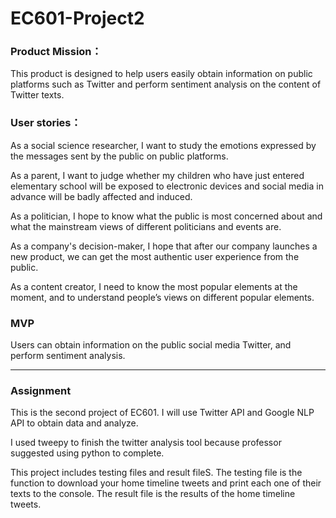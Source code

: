 # EC601-Project2
### Product Mission：

This product is designed to help users easily obtain information on public platforms such as Twitter and perform sentiment analysis on the content of Twitter texts.

### User stories：

As a social science researcher, I want to study the emotions expressed by the messages sent by the public on public platforms.

As a parent, I want to judge whether my children who have just entered elementary school will be exposed to electronic devices and social media in advance will be badly affected and induced.

As a politician, I hope to know what the public is most concerned about and what the mainstream views of different politicians and events are.

As a company's decision-maker, I hope that after our company launches a new product, we can get the most authentic user experience from the public.

As a content creator, I need to know the most popular elements at the moment, and to understand people’s views on different popular elements.

### MVP

Users can obtain information on the public social media Twitter, and perform sentiment analysis.

***
### Assignment

This is the second project of EC601. I will use Twitter API and Google NLP API to obtain data and analyze.

I used tweepy to finish the twitter analysis tool because professor suggested using python to complete.

This project includes testing files and result fileS. The testing file is the function to download your home timeline tweets and print each one of their texts to the console. The result file is the results of the home timeline tweets.
